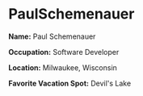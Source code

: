 # PaulSchemenauer

**Name:** Paul Schemenauer

**Occupation:** Software Developer

**Location:** Milwaukee, Wisconsin

**Favorite Vacation Spot:** Devil's Lake
